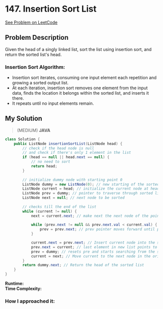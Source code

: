 # 147. Insertion Sort List
[See Problem on LeetCode](https://leetcode.com/problems/insertion-sort-list/description/)

## Problem Description

Given the head of a singly linked list, sort the list using insertion sort, and return the sorted list's head.

### Insertion Sort Algorithm:

- Insertion sort iterates, consuming one input element each repetition and growing a sorted output list.
- At each iteration, insertion sort removes one element from the input data, finds the location it belongs within the sorted list, and inserts it there.
- It repeats until no input elements remain.

## My Solution
> (MEDIUM) **JAVA**

```java
class Solution {
    public ListNode insertionSortList(ListNode head) {
        // check if the head node is null
        // and check if there's only 1 element in the list
        if (head == null || head.next == null) {
            // no need to sort
            return head;
        }
        
        // initialize dummy node with starting point 0
		ListNode dummy = new ListNode(0); // new starting of the sorted list
		ListNode current = head; // initialize the current node at head
		ListNode prev = dummy; // pointer to traverse through sorted list
		ListNode next = null; // next node to be sorted
		
        // checks till the end of the list
		while (current != null) {
			next = current.next; // make next the next node of the pointer
			
            while (prev.next != null && prev.next.val < current.val) {
				prev = prev.next; // prev pointer moves forward until prev.next is greater than current.val
			}

            current.next = prev.next; // Insert current node into the sorted list
            prev.next = current; // last element in new list points to current element
            prev = dummy; // resets pre and starts searching from the sorted list
            current = next; // Move current to the next node in the original list
		}
		return dummy.next; // Return the head of the sorted list 
    }
}

```
**Runtime:**    
**Time Complexity:** 

### How I approached it:
